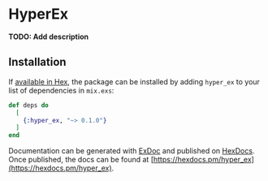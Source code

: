# HyperEx

**TODO: Add description**

## Installation

If [available in Hex](https://hex.pm/docs/publish), the package can be installed
by adding `hyper_ex` to your list of dependencies in `mix.exs`:

```elixir
def deps do
  [
    {:hyper_ex, "~> 0.1.0"}
  ]
end
```

Documentation can be generated with [ExDoc](https://github.com/elixir-lang/ex_doc)
and published on [HexDocs](https://hexdocs.pm). Once published, the docs can
be found at [https://hexdocs.pm/hyper_ex](https://hexdocs.pm/hyper_ex).


